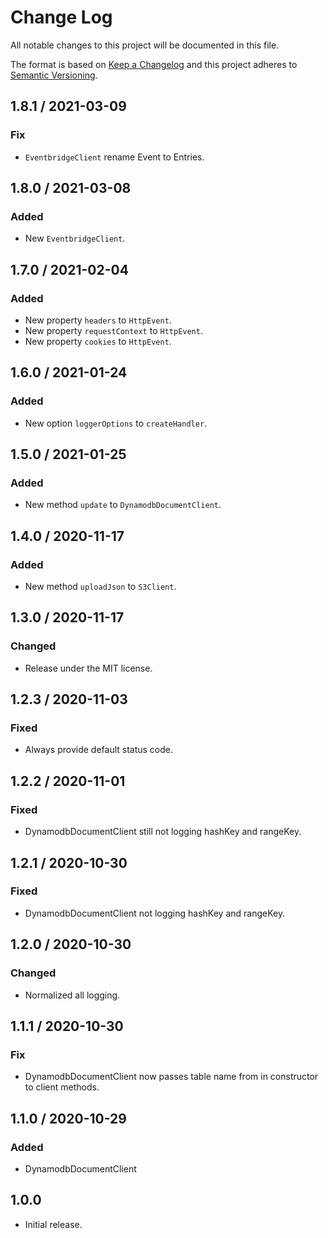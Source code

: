 # Change Log

All notable changes to this project will be documented in this file.

The format is based on [Keep a Changelog](https://keepachangelog.com/) and this project adheres to
[Semantic Versioning](https://semver.org/).

## 1.8.1 / 2021-03-09

### Fix

- `EventbridgeClient` rename Event to Entries.

## 1.8.0 / 2021-03-08

### Added

- New `EventbridgeClient`.

## 1.7.0 / 2021-02-04

### Added

- New property `headers` to `HttpEvent`.
- New property `requestContext` to `HttpEvent`.
- New property `cookies` to `HttpEvent`.

## 1.6.0 / 2021-01-24

### Added

- New option `loggerOptions` to `createHandler`.

## 1.5.0 / 2021-01-25

### Added

- New method `update` to `DynamodbDocumentClient`.

## 1.4.0 / 2020-11-17

### Added

- New method `uploadJson` to `S3Client`.

## 1.3.0 / 2020-11-17

### Changed

- Release under the MIT license.

## 1.2.3 / 2020-11-03

### Fixed

- Always provide default status code.

## 1.2.2 / 2020-11-01

### Fixed

- DynamodbDocumentClient still not logging hashKey and rangeKey.

## 1.2.1 / 2020-10-30

### Fixed

- DynamodbDocumentClient not logging hashKey and rangeKey.

## 1.2.0 / 2020-10-30

### Changed

- Normalized all logging.

## 1.1.1 / 2020-10-30

### Fix

- DynamodbDocumentClient now passes table name from in constructor to client methods.

## 1.1.0 / 2020-10-29

### Added

- DynamodbDocumentClient

## 1.0.0

- Initial release.
